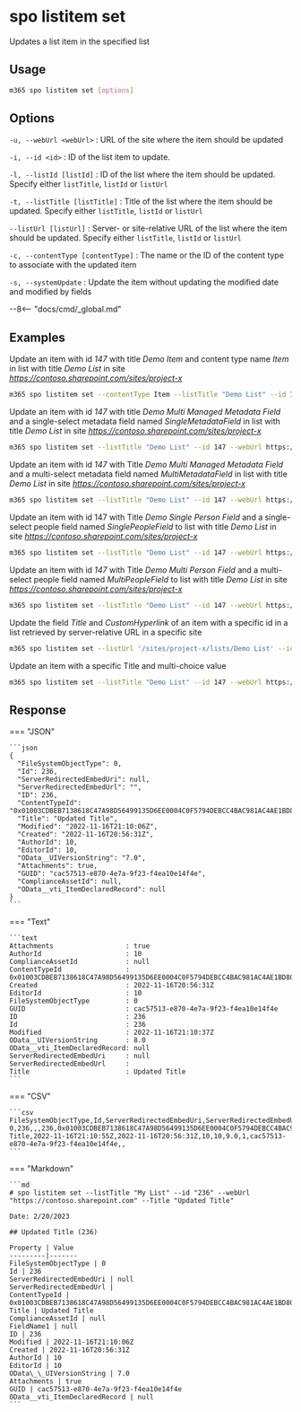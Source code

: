# spo listitem set

Updates a list item in the specified list

## Usage

```sh
m365 spo listitem set [options]
```

## Options

`-u, --webUrl <webUrl>`
: URL of the site where the item should be updated

`-i, --id <id>`
: ID of the list item to update.

`-l, --listId [listId]`
: ID of the list where the item should be updated. Specify either `listTitle`, `listId` or `listUrl`

`-t, --listTitle [listTitle]`
: Title of the list where the item should be updated. Specify either `listTitle`, `listId` or `listUrl`

`--listUrl [listUrl]`
: Server- or site-relative URL of the list where the item should be updated. Specify either `listTitle`, `listId` or `listUrl`

`-c, --contentType [contentType]`
: The name or the ID of the content type to associate with the updated item

`-s, --systemUpdate`
: Update the item without updating the modified date and modified by fields

--8<-- "docs/cmd/_global.md"

## Examples

Update an item with id _147_ with title _Demo Item_ and content type name _Item_ in list with title _Demo List_ in site _https://contoso.sharepoint.com/sites/project-x_

```sh
m365 spo listitem set --contentType Item --listTitle "Demo List" --id 147 --webUrl https://contoso.sharepoint.com/sites/project-x --Title "Demo Item"
```

Update an item with id _147_ with title _Demo Multi Managed Metadata Field_ and a single-select metadata field named _SingleMetadataField_ in list with title _Demo List_ in site _https://contoso.sharepoint.com/sites/project-x_

```sh
m365 spo listitem set --listTitle "Demo List" --id 147 --webUrl https://contoso.sharepoint.com/sites/project-x --Title "Demo Single Managed Metadata Field" --SingleMetadataField "TermLabel1|fa2f6bfd-1fad-4d18-9c89-289fe6941377;"
```

Update an item with id _147_ with Title _Demo Multi Managed Metadata Field_ and a multi-select metadata field named _MultiMetadataField_ in list with title _Demo List_ in site _https://contoso.sharepoint.com/sites/project-x_

```sh
m365 spo listitem set --listTitle "Demo List" --id 147 --webUrl https://contoso.sharepoint.com/sites/project-x --Title "Demo Multi Managed Metadata Field" --MultiMetadataField "TermLabel1|cf8c72a1-0207-40ee-aebd-fca67d20bc8a;TermLabel2|e5cc320f-8b65-4882-afd5-f24d88d52b75;"
```

Update an item with id 147 with Title _Demo Single Person Field_ and a single-select people field named _SinglePeopleField_ to list with title _Demo List_ in site _https://contoso.sharepoint.com/sites/project-x_

```sh
m365 spo listitem set --listTitle "Demo List" --id 147 --webUrl https://contoso.sharepoint.com/sites/project-x --Title "Demo Single Person Field" --SinglePeopleField "[{'Key':'i:0#.f|membership|markh@conotoso.com'}]"
```

Update an item with id _147_ with Title _Demo Multi Person Field_ and a multi-select people field named _MultiPeopleField_ to list with title _Demo List_ in site _https://contoso.sharepoint.com/sites/project-x_

```sh
m365 spo listitem set --listTitle "Demo List" --id 147 --webUrl https://contoso.sharepoint.com/sites/project-x --Title "Demo Multi Person Field" --MultiPeopleField "[{'Key':'i:0#.f|membership|markh@conotoso.com'},{'Key':'i:0#.f|membership|john.doe@conotoso.com'}]"
```

Update the field _Title_ and _CustomHyperlink_ of an item with a specific id in a list retrieved by server-relative URL in a specific site

```sh
m365 spo listitem set --listUrl '/sites/project-x/lists/Demo List' --id 147 --webUrl https://contoso.sharepoint.com/sites/project-x --Title "Demo Hyperlink Field" --CustomHyperlink "https://www.bing.com, Bing"
```

Update an item with a specific Title and multi-choice value

```sh
m365 spo listitem set --listTitle "Demo List" --id 147 --webUrl https://contoso.sharepoint.com/sites/project-x --Title "Demo Hyperlink Field" --MultiChoiceField "Choice 1;#Choice 2;#Choice 3"
```

## Response

=== "JSON"

    ```json
    {
      "FileSystemObjectType": 0,
      "Id": 236,
      "ServerRedirectedEmbedUri": null,
      "ServerRedirectedEmbedUrl": "",
      "ID": 236,
      "ContentTypeId": "0x01003CDBEB7138618C47A98D56499135D6EE0004C0F5794DEBCC4BAC981AC4AE1BD803",
      "Title": "Updated Title",
      "Modified": "2022-11-16T21:10:06Z",
      "Created": "2022-11-16T20:56:31Z",
      "AuthorId": 10,
      "EditorId": 10,
      "OData__UIVersionString": "7.0",
      "Attachments": true,
      "GUID": "cac57513-e870-4e7a-9f23-f4ea10e14f4e",
      "ComplianceAssetId": null,
      "OData__vti_ItemDeclaredRecord": null
    }
    ```

=== "Text"

    ```text
    Attachments                  : true
    AuthorId                     : 10
    ComplianceAssetId            : null
    ContentTypeId                : 0x01003CDBEB7138618C47A98D56499135D6EE0004C0F5794DEBCC4BAC981AC4AE1BD803
    Created                      : 2022-11-16T20:56:31Z
    EditorId                     : 10
    FileSystemObjectType         : 0
    GUID                         : cac57513-e870-4e7a-9f23-f4ea10e14f4e
    ID                           : 236
    Id                           : 236
    Modified                     : 2022-11-16T21:10:37Z
    OData__UIVersionString       : 8.0
    OData__vti_ItemDeclaredRecord: null
    ServerRedirectedEmbedUri     : null
    ServerRedirectedEmbedUrl     :
    Title                        : Updated Title
    ```

=== "CSV"

    ```csv
    FileSystemObjectType,Id,ServerRedirectedEmbedUri,ServerRedirectedEmbedUrl,ID,ContentTypeId,Title,Modified,Created,AuthorId,EditorId,OData__UIVersionString,Attachments,GUID,ComplianceAssetId,OData__vti_ItemDeclaredRecord
    0,236,,,236,0x01003CDBEB7138618C47A98D56499135D6EE0004C0F5794DEBCC4BAC981AC4AE1BD803,Updated Title,2022-11-16T21:10:55Z,2022-11-16T20:56:31Z,10,10,9.0,1,cac57513-e870-4e7a-9f23-f4ea10e14f4e,,
    ```

=== "Markdown"

    ```md
    # spo listitem set --listTitle "My List" --id "236" --webUrl "https://contoso.sharepoint.com" --Title "Updated Title"

    Date: 2/20/2023

    ## Updated Title (236)

    Property | Value
    ---------|-------
    FileSystemObjectType | 0
    Id | 236
    ServerRedirectedEmbedUri | null
    ServerRedirectedEmbedUrl |
    ContentTypeId | 0x01003CDBEB7138618C47A98D56499135D6EE0004C0F5794DEBCC4BAC981AC4AE1BD803
    Title | Updated Title
    ComplianceAssetId | null
    FieldName1 | null
    ID | 236
    Modified | 2022-11-16T21:10:06Z
    Created | 2022-11-16T20:56:31Z
    AuthorId | 10
    EditorId | 10
    OData\_\_UIVersionString | 7.0
    Attachments | true
    GUID | cac57513-e870-4e7a-9f23-f4ea10e14f4e
    OData__vti_ItemDeclaredRecord | null
    ```
